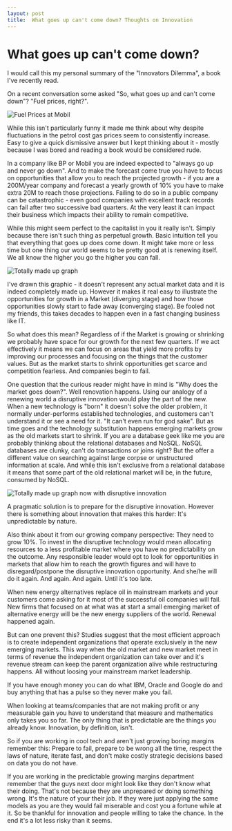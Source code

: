 ```yaml
---
layout: post
title:  What goes up can't come down? Thoughts on Innovation
---
```


# What goes up can't come down?

I would call this my personal summary of the "Innovators Dilemma", a book I've recently read.

On a recent conversation some asked "So, what goes up and can't come down"? "Fuel prices, right?". 

![Fuel Prices at Mobil](http://farm3.static.flickr.com/2209/2172714605_79f99faa62_m_d.jpg)

While this isn't particularly funny it made me think about why despite fluctuations in the petrol cost gas prices seem to consistently increase. Easy to give a quick dismissive answer but I kept thinking about it - mostly because I was bored and reading a book would be considered rude. 

In a company like BP or Mobil you are indeed expected to "always go up and never go down". And to make the forecast come true you have to focus on opportunities that allow you to reach the projected growth - if you are a 200M/year company and forecast a yearly growth of 10% you have to make extra 20M to reach those projections. Failing to do so in a public company can be catastrophic - even good companies with excellent track records can fail after two successive bad quarters. At the very least it can impact their business which impacts their ability to remain competitive.

While this might seem perfect to the capitalist in you it really isn't. Simply because there isn't such thing as perpetual growth. Basic intuition tell you that everything that goes up does come down. It might take more or less time but one thing our world seems to be pretty good at is renewing itself. We all know the higher you go the higher you can fall.

![Totally made up graph](https://img.skitch.com/20110224-8c12hhm7es4ftwjj4giaq6fxgj.jpg)

I've drawn this graphic - it doesn't represent any actual market data and it is indeed completely made up. However it makes it real easy to illustrate the opportunities for growth in a Market (diverging stage) and how those opportunities slowly start to fade away (converging stage). Be fooled not my friends, this takes decades to happen even in a fast changing business like IT. 

So what does this mean? Regardless of if the Market is growing or shrinking we probably have space for our growth for the next few quarters. If we act effectively it means we can focus on areas that yield more profits by improving our processes and focusing on the things that the customer values. But as the market starts to shrink opportunities get scarce and competition fearless. And companies begin to fail.

One question that the curious reader might have in mind is "Why does the market goes down?". Well renovation happens. Using our analogy of a renewing world a disruptive innovation would play the part of the new. When a new technology is  "born" it doesn't solve the older problem, it normally under-performs established technologies, and customers can't understand it or see a need for it. "It can't even run for god sake". But as time goes and the technology substitution happens emerging markets grow as the old markets start to shrink. If you are a database geek like me you are probably thinking about the relational databases and NoSQL. NoSQL databases are clunky, can't do transactions or joins right? But the offer a different value on searching against large corpse or unstructured information at scale. And while this isn't exclusive from a relational database it means that some part of the old relational market will be, in the future, consumed by NoSQL.

![Totally made up graph now with disruptive innovation](https://img.skitch.com/20110224-rqif44ipdybxeia43d4he375ym.jpg)

A pragmatic solution is to prepare for the disruptive innovation. However there is something about innovation that makes this harder: It's unpredictable by nature. 

Also think about it from our growing company perspective: They need to grow 10%. To invest in the disruptive technology would mean allocating resources to a less profitable market where you have no predictability on the outcome. Any responsible leader would opt to look for opportunities in markets that allow him to reach the growth figures and will have to disregard/postpone the disruptive innovation opportunity. And she/he will do it again. And again. And again. Until it's too late. 

When new energy alternatives replace oil in mainstream markets and your customers come asking for it most of the successful oil companies will fail. New firms that focused on at what was at start a small emerging market of alternative energy will be the new energy suppliers of the world. Renewal happened again.

But can one prevent this? Studies suggest that the most efficient approach is to create independent organizations that operate exclusively in the new emerging markets. This way when the old market and new market meet in terms of revenue the independent organization can take over and it's revenue stream can keep the parent organization alive while restructuring happens. All without loosing your mainstream market leadership. 

If you have enough money you can do what IBM, Oracle and Google do and buy anything that has a pulse so they never make you fail.

When looking at teams/companies that are not making profit or any measurable gain you have to understand that measure and mathematics only takes you so far. The only thing that is predictable are the things you already know. Innovation, by definition, isn't. 

So if you are working in cool tech and aren't just growing boring margins remember this: Prepare to fail, prepare to be wrong all the time, respect the laws of nature, iterate fast, and don't make costly strategic decisions based on data you do not have. 

If you are working in the predictable growing margins department remember that the guys next door might look like they don't know what their doing. That's not because they are unprepared or doing something wrong. It's the nature of your their job. If they were just applying the same models as you are they would fail miserable and cost you a fortune while at it. So be thankful for innovation and people willing to take the chance. In the end it's a lot less risky than it seems.